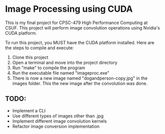 # Image Processing using CUDA

This is my final project for CPSC-479 High Performance Computing at CSUF. This project will perform image convolution operations using Nvidia's CUDA platform.

To run this project, you MUST have the CUDA platform installed. 
Here are the steps to compile and execute:
1. Clone this project
2. Open a terminal and move into the project directory
3. Run "make" to compile the program
4. Run the executable file named "imageproc.exe"
5. There is now a new image named "dogandperson-copy.jpg" in the images folder. This the new image after the convolution was done.

## TODO:
* Implement a CLI
* Use different types of images other than .jpg
* Implement different image convolution kernels
* Refactor image conversion implementation
